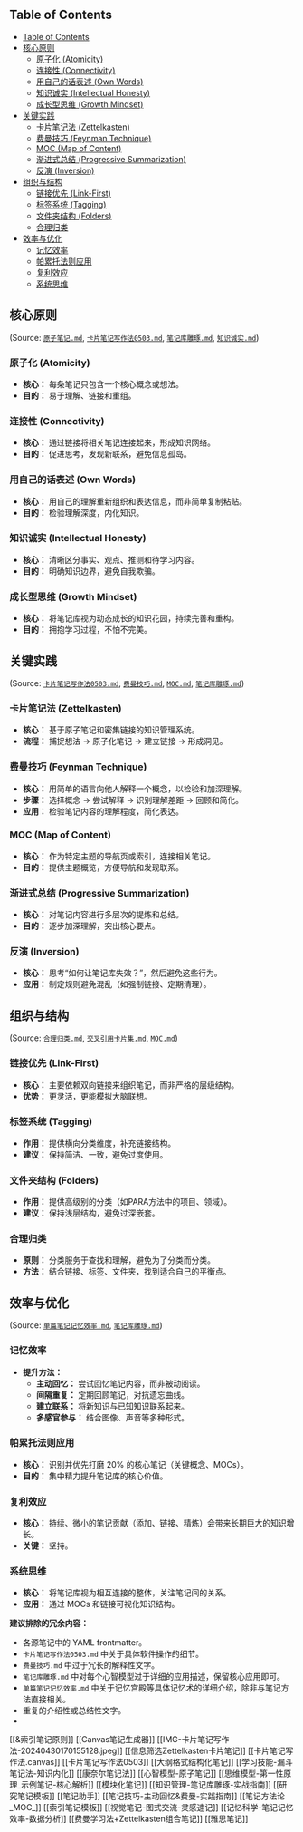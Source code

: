 ## Table of Contents

- [Table of Contents](#table-of-contents)
- [核心原则](#核心原则)
  - [原子化 (Atomicity)](#原子化-atomicity)
  - [连接性 (Connectivity)](#连接性-connectivity)
  - [用自己的话表述 (Own Words)](#用自己的话表述-own-words)
  - [知识诚实 (Intellectual Honesty)](#知识诚实-intellectual-honesty)
  - [成长型思维 (Growth Mindset)](#成长型思维-growth-mindset)
- [关键实践](#关键实践)
  - [卡片笔记法 (Zettelkasten)](#卡片笔记法-zettelkasten)
  - [费曼技巧 (Feynman Technique)](#费曼技巧-feynman-technique)
  - [MOC (Map of Content)](#moc-map-of-content)
  - [渐进式总结 (Progressive Summarization)](#渐进式总结-progressive-summarization)
  - [反演 (Inversion)](#反演-inversion)
- [组织与结构](#组织与结构)
  - [链接优先 (Link-First)](#链接优先-link-first)
  - [标签系统 (Tagging)](#标签系统-tagging)
  - [文件夹结构 (Folders)](#文件夹结构-folders)
  - [合理归类](#合理归类)
- [效率与优化](#效率与优化)
  - [记忆效率](#记忆效率)
  - [帕累托法则应用](#帕累托法则应用)
  - [复利效应](#复利效应)
  - [系统思维](#系统思维)

## 核心原则

(Source: [`原子笔记.md`](assets/原子笔记.md), [`卡片笔记写作法0503.md`](assets/卡片笔记写作法0503.md), [`笔记库雕琢.md`](知识管理-笔记库雕琢-实战指南.md), [`知识诚实.md`](assets/知识诚实.md))

### 原子化 (Atomicity)

- **核心：** 每条笔记只包含一个核心概念或想法。
- **目的：** 易于理解、链接和重组。

### 连接性 (Connectivity)

- **核心：** 通过链接将相关笔记连接起来，形成知识网络。
- **目的：** 促进思考，发现新联系，避免信息孤岛。

### 用自己的话表述 (Own Words)

- **核心：** 用自己的理解重新组织和表达信息，而非简单复制粘贴。
- **目的：** 检验理解深度，内化知识。

### 知识诚实 (Intellectual Honesty)

- **核心：** 清晰区分事实、观点、推测和待学习内容。
- **目的：** 明确知识边界，避免自我欺骗。

### 成长型思维 (Growth Mindset)

- **核心：** 将笔记库视为动态成长的知识花园，持续完善和重构。
- **目的：** 拥抱学习过程，不怕不完美。

## 关键实践

(Source: [`卡片笔记写作法0503.md`](assets/卡片笔记写作法0503.md), [`费曼技巧.md`](assets/费曼技巧.md), [`MOC.md`](assets/MOC.md), [`笔记库雕琢.md`](知识管理-笔记库雕琢-实战指南.md))

### 卡片笔记法 (Zettelkasten)

- **核心：** 基于原子笔记和密集链接的知识管理系统。
- **流程：** 捕捉想法 -> 原子化笔记 -> 建立链接 -> 形成洞见。

### 费曼技巧 (Feynman Technique)

- **核心：** 用简单的语言向他人解释一个概念，以检验和加深理解。
- **步骤：** 选择概念 -> 尝试解释 -> 识别理解差距 -> 回顾和简化。
- **应用：** 检验笔记内容的理解程度，简化表达。

### MOC (Map of Content)

- **核心：** 作为特定主题的导航页或索引，连接相关笔记。
- **目的：** 提供主题概览，方便导航和发现联系。

### 渐进式总结 (Progressive Summarization)

- **核心：** 对笔记内容进行多层次的提炼和总结。
- **目的：** 逐步加深理解，突出核心要点。

### 反演 (Inversion)

- **核心：** 思考“如何让笔记库失效？”，然后避免这些行为。
- **应用：** 制定规则避免混乱（如强制链接、定期清理）。

## 组织与结构

(Source: [`合理归类.md`](assets/合理归类.md), [`交叉引用卡片集.md`](assets/交叉引用卡片集.md), [`MOC.md`](assets/MOC.md))

### 链接优先 (Link-First)

- **核心：** 主要依赖双向链接来组织笔记，而非严格的层级结构。
- **优势：** 更灵活，更能模拟大脑联想。

### 标签系统 (Tagging)

- **作用：** 提供横向分类维度，补充链接结构。
- **建议：** 保持简洁、一致，避免过度使用。

### 文件夹结构 (Folders)

- **作用：** 提供高级别的分类（如PARA方法中的项目、领域）。
- **建议：** 保持浅层结构，避免过深嵌套。

### 合理归类

- **原则：** 分类服务于查找和理解，避免为了分类而分类。
- **方法：** 结合链接、标签、文件夹，找到适合自己的平衡点。

## 效率与优化

(Source: [`单篇笔记记忆效率.md`](记忆科学-笔记记忆效率-数据分析.md), [`笔记库雕琢.md`](知识管理-笔记库雕琢-实战指南.md))

### 记忆效率

- **提升方法：**
  - **主动回忆：** 尝试回忆笔记内容，而非被动阅读。
  - **间隔重复：** 定期回顾笔记，对抗遗忘曲线。
  - **建立联系：** 将新知识与已知知识联系起来。
  - **多感官参与：** 结合图像、声音等多种形式。

### 帕累托法则应用

- **核心：** 识别并优先打磨 20% 的核心笔记（关键概念、MOCs）。
- **目的：** 集中精力提升笔记库的核心价值。

### 复利效应

- **核心：** 持续、微小的笔记贡献（添加、链接、精炼）会带来长期巨大的知识增长。
- **关键：** 坚持。

### 系统思维

- **核心：** 将笔记库视为相互连接的整体，关注笔记间的关系。
- **应用：** 通过 MOCs 和链接可视化知识结构。

**建议排除的冗余内容：**

- 各源笔记中的 YAML frontmatter。
- `卡片笔记写作法0503.md` 中关于具体软件操作的细节。
- `费曼技巧.md` 中过于冗长的解释性文字。
- `笔记库雕琢.md` 中对每个心智模型过于详细的应用描述，保留核心应用即可。
- `单篇笔记记忆效率.md` 中关于记忆宫殿等具体记忆术的详细介绍，除非与笔记方法直接相关。
- 重复的介绍性或总结性文字。
- 
[[&索引笔记原则]]
[[Canvas笔记生成器]]
[[IMG-卡片笔记写作法-20240430170155128.jpeg]]
[[信息筛选Zettelkasten卡片笔记]]
[[卡片笔记写作法.canvas]]
[[卡片笔记写作法0503]]
[[大纲格式结构化笔记]]
[[学习技能-漏斗笔记法-知识内化]]
[[康奈尔笔记法]]
[[心智模型-原子笔记]]
[[思维模型-第一性原理_示例笔记-核心解析]]
[[模块化笔记]]
[[知识管理-笔记库雕琢-实战指南]]
[[研究笔记模板]]
[[笔记助手]]
[[笔记技巧-主动回忆&费曼-实践指南]]
[[笔记方法论_MOC_]]
[[索引笔记模板]]
[[视觉笔记-图式交流-灵感速记]]
[[记忆科学-笔记记忆效率-数据分析]]
[[费曼学习法+Zettelkasten组合笔记]]
[[雅思笔记]]